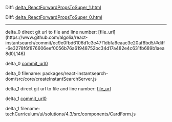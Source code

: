 Diff: [delta_ReactForwardPropsToSuper_1.html](./delta_ReactForwardPropsToSuper_1.html)

Diff: [delta_ReactForwardPropsToSuper_0.html](./delta_ReactForwardPropsToSuper_0.html)

<hr>
delta_0 direct git url to file and line number: [file_url](https://www.github.com/algolia/react-instantsearch/commit/ec9e0fbd6106d1c3e47f1dbfa6eaac3e20af6bd5/#diff-6e3278f6f876606eef0056b76a61948752bc34d17a482e4c631fb689b1aea8d0L146)

delta_0 [commit_url0](https://www.github.com/algolia/react-instantsearch/commit/ec9e0fbd6106d1c3e47f1dbfa6eaac3e20af6bd5)

delta_0 filename: packages/react-instantsearch-dom/src/core/createInstantSearchServer.js



delta_1 direct git url to file and line number: [file_url](https://www.github.com/goldmansachs/EngineeringEssentials/commit/7e239f3a8a1b0d4fa1e251c35271e88a826101e1/#diff-9dfc01332f68f0aa431b14ad5a97d7bbcfc8712779334da11d049e2674968523L21)

delta_1 [commit_url0](https://www.github.com/goldmansachs/EngineeringEssentials/commit/7e239f3a8a1b0d4fa1e251c35271e88a826101e1)

delta_1 filename: techCurriculum/ui/solutions/4.3/src/components/CardForm.js



